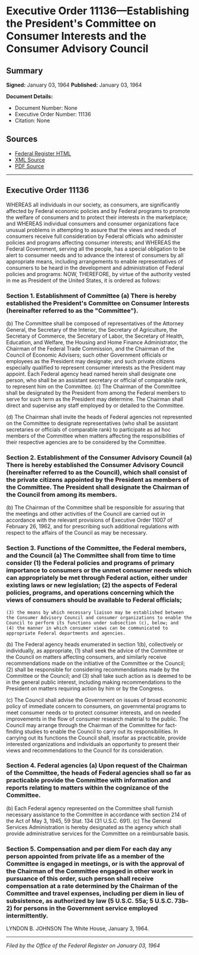 # Executive Order 11136—Establishing the President's Committee on Consumer Interests and the Consumer Advisory Council

## Summary

**Signed:** January 03, 1964
**Published:** January 03, 1964

**Document Details:**
- Document Number: None
- Executive Order Number: 11136
- Citation: None

## Sources
- [Federal Register HTML](https://www.presidency.ucsb.edu/documents/executive-order-11136-establishing-the-presidents-committee-consumer-interests-and-the)
- [XML Source](None)
- [PDF Source](None)

---

## Executive Order 11136

WHEREAS all individuals in our society, as consumers, are significantly affected by Federal economic policies and by Federal programs to promote the welfare of consumers and to protect their interests in the marketplace; and
WHEREAS individual consumers and consumer organizations face unusual problems in attempting to assure that the views and needs of consumers receive full consideration by Federal officials who administer policies and programs affecting consumer interests; and
WHEREAS the Federal Government, serving all the people, has a special obligation to be alert to consumer needs and to advance the interest of consumers by all appropriate means, including arrangements to enable representatives of consumers to be heard in the development and administration of Federal policies and programs:
NOW, THEREFORE, by virtue of the authority vested in me as President of the United States, it is ordered as follows:
### Section 1. Establishment of Committee (a) There is hereby established the President's Committee on Consumer Interests (hereinafter referred to as the "Committee").

(b) The Committee shall be composed of representatives of the Attorney General, the Secretary of the Interior, the Secretary of Agriculture, the Secretary of Commerce, the Secretary of Labor, the Secretary of Health, Education, and Welfare, the Housing and Home Finance Administrator, the Chairman of the Federal Trade Commission, and the Chairman of the Council of Economic Advisers; such other Government officials or employees as the President may designate; and such private citizens especially qualified to represent consumer interests as the President may appoint. Each Federal agency head named herein shall designate one person, who shall be an assistant secretary or official of comparable rank, to represent him on the Committee.
(c) The Chairman of the Committee shall be designated by the President from among the Federal members to serve for such term as the President may determine. The Chairman shall direct and supervise any staff employed by or detailed to the Committee.

(d) The Chairman shall invite the heads of Federal agencies not represented on the Committee to designate representatives (who shall be assistant secretaries or officials of comparable rank) to participate as ad hoc members of the Committee when matters affecting the responsibilities of their respective agencies are to be considered by the Committee.
### Section 2. Establishment of the Consumer Advisory Council (a) There is hereby established the Consumer Advisory Council (hereinafter referred to as the Council), which shall consist of the private citizens appointed by the President as members of the Committee. The President shall designate the Chairman of the Council from among its members.

(b) The Chairman of the Committee shall be responsible for assuring that the meetings and other activities of the Council are carried out in accordance with the relevant provisions of Executive Order 11007 of February 26, 1962, and for prescribing such additional regulations with respect to the affairs of the Council as may be necessary.
### Section 3. Functions of the Committee, the Federal members, and the Council (a) The Committee shall from time to time consider (1) the Federal policies and programs of primary importance to consumers or the unmet consumer needs which can appropriately be met through Federal action, either under existing laws or new legislation; (2) the aspects of Federal policies, programs, and operations concerning which the views of consumers should be available to Federal officials;

    (3) the means by which necessary liaison may be established between the Consumer Advisory Council and consumer organizations to enable the Council to perform its functions under subsection (c), below; and
    (4) the manner in which consumer views can be communicated to appropriate Federal departments and agencies.
(b) The Federal agency heads enumerated in section 1(b), collectively or individually, as appropriate, (1) shall seek the advice of the Committee or the Council on matters affecting consumers, and similarly receive recommendations made on the initiative of the Committee or the Council; (2) shall be responsible for considering recommendations made by the Committee or the Council; and (3) shall take such action as is deemed to be in the general public interest, including making recommendations to the President on matters requiring action by him or by the Congress.

(c) The Council shall advise the Government on issues of broad economic policy of immediate concern to consumers, on governmental programs to meet consumer needs or to protect consumer interests, and on needed improvements in the flow of consumer research material to the public. The Council may arrange through the Chairman of the Committee for fact-finding studies to enable the Council to carry out its responsibilities. In carrying out its functions the Council shall, insofar as practicable, provide interested organizations and individuals an opportunity to present their views and recommendations to the Council for its consideration.
### Section 4. Federal agencies (a) Upon request of the Chairman of the Committee, the heads of Federal agencies shall so far as practicable provide the Committee with information and reports relating to matters within the cognizance of the Committee.

(b) Each Federal agency represented on the Committee shall furnish necessary assistance to the Committee in accordance with section 214 of the Act of May 3, 1945, 59 Stat. 134 (31 U.S.C. 691).
(c) The General Services Administration is hereby designated as the agency which shall provide administrative services for the Committee on a reimbursable basis.

### Section 5. Compensation and per diem For each day any person appointed from private life as a member of the Committee is engaged in meetings, or is with the approval of the Chairman of the Committee engaged in other work in pursuance of this order, such person shall receive compensation at a rate determined by the Chairman of the Committee and travel expenses, including per diem in lieu of subsistence, as authorized by law (5 U.S.C. 55a; 5 U.S.C. 73b-2) for persons in the Government service employed intermittently.

LYNDON B. JOHNSON
The White House,
January 3, 1964.

---

*Filed by the Office of the Federal Register on January 03, 1964*

